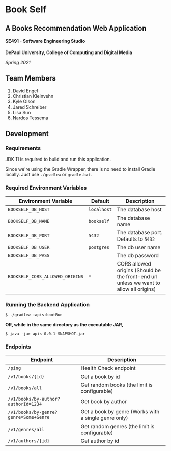 # Book Self
## A Books Recommendation Web Application

#### SE491 - Software Engineering Studio
**DePaul University, College of Computing and Digital Media**

*Spring 2021*

## Team Members
1. David Engel
2. Christian Kleinvehn
3. Kyle Olson
4. Jared Schreiber
5. Lisa Sun
6. Nardos Tessema

## Development
### Requirements
JDK 11 is required to build and run this application.

Since we're using the Gradle Wrapper, there is no need to install Gradle locally. Just use `./gradlew` or `gradle.bat`.

### Required Environment Variables
Environment Variable | Default | Description
-------------------- | ------- | -----------
`BOOKSELF_DB_HOST` | `localhost` | The database host
`BOOKSELF_DB_NAME` | `bookself` | The database name
`BOOKSELF_DB_PORT` | `5432` | The database port. Defaults to `5432`
`BOOKSELF_DB_USER` | `postgres` | The db user name
`BOOKSELF_DB_PASS` |  | The db password
`BOOKSELF_CORS_ALLOWED_ORIGINS` | `*` | CORS allowed origins (Should be the front-end url unless we want to allow all origins)

### Running the Backend Application
`$ ./gradlew :apis:bootRun`

__OR, while in the same directory as the executable JAR,__

`$ java -jar apis-0.0.1-SNAPSHOT.jar`

### Endpoints

Endpoint | Description
-------- | -----------
`/ping` | Health Check endpoint
`/v1/books/{id}` | Get a book by id
`/v1/books/all` | Get random books (the limit is configurable)
`/v1/books/by-author?authorId=1234` | Get book by author
`/v1/books/by-genre?genre=Some+Genre` | Get a book by genre (Works with a single genre only)
`/v1/genres/all` | Get random genres (the limit is configurable)
`/v1/authors/{id}` | Get author by id

